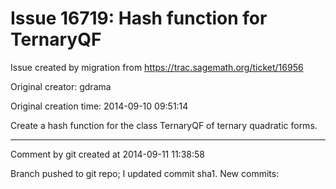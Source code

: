# Issue 16719: Hash function for TernaryQF

Issue created by migration from https://trac.sagemath.org/ticket/16956

Original creator: gdrama

Original creation time: 2014-09-10 09:51:14

Create a hash function for the class TernaryQF of ternary quadratic forms.


---

Comment by git created at 2014-09-11 11:38:58

Branch pushed to git repo; I updated commit sha1. New commits:
